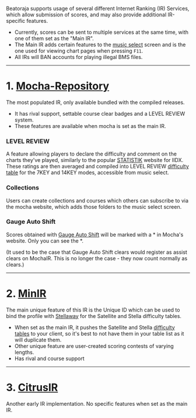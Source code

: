 Beatoraja supports usage of several different Internet Ranking (IR) Services, which allow submission of scores, and may also provide additional IR-specific features.
- Currently, scores can be sent to multiple services at the same time, with one of them set as the "Main IR".
- The Main IR adds certain features to the [music select](Music-Select) screen and is the one used for viewing chart pages when pressing `F11`.
- All IRs will BAN accounts for playing illegal BMS files.

----------
# 1. [Mocha-Repository](https://mocha-repository.info)
The most populated IR, only available bundled with the compiled releases.
- It has rival support, settable course clear badges and a LEVEL REVIEW system.
- These features are available when mocha is set as the main IR.

### LEVEL REVIEW
A feature allowing players to declare the difficulty and comment on the charts they've played, similarly to the popular [STATISTIK](http://statistik.benhgreen.com/IIDX/ratings) website for IIDX. These ratings are then averaged and compiled into LEVEL REVIEW [difficulty table](Difficulty-Tables) for the 7KEY and 14KEY modes, accessible from music select.

### Collections
Users can create collections and courses which others can subscribe to via the mocha website, which adds those folders to the music select screen.

### Gauge Auto Shift
Scores obtained with [Gauge Auto Shift](Configuration#gauge-auto-shift) will be marked with a * in Mocha's website. Only you can see the *.

(It used to be the case that Gauge Auto Shift clears would register as assist clears on MochaIR. This is no longer the case - they now count normally as clears.)

----------
# 2. [MinIR](https://www.gaftalk.com/minir/)
The main unique feature of this IR is the Unique ID which can be used to bind the profile with [Stellaway](https://lite.stellabms.xyz/#/stellaway/beatoraja) for the Satellite and Stella difficulty tables.
- When set as the main IR, it pushes the Satellite and Stella [difficulty tables](Difficulty-Tables) to your client, so it's best to not have them in your table list as it will duplicate them.
- Other unique feature are user-created scoring contests of varying lengths.
- Has rival and course support

----------
# 3. [CitrusIR](https://citrus-ir.iidx.app/)
Another early IR implementation. No specific features when set as the main IR. 